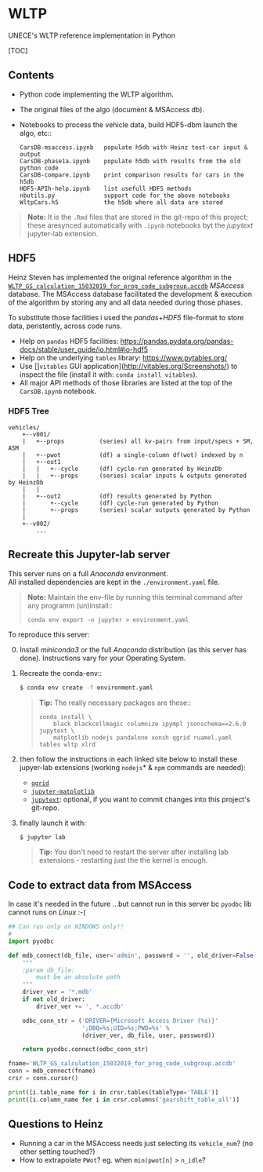 # WLTP
UNECE's WLTP reference implementation in Python

[TOC]

## Contents
- Python code implementing the WLTP algorithm.
- The original files of the algo (document & MSAccess db).
- Notebooks to process the vehicle data, build HDF5-dbm launch the algo, etc::

      CarsDB-msaccess.ipynb   populate h5db with Heinz test-car input & output 
      CarsDB-phase1a.ipynb    populate h5db with results from the old python code
      CarsDB-compare.ipynb    print comparison results for cars in the h5db
      HDF5-APIh-help.ipynb    list usefull HDF5 methods
      nbutils.py              support code for the above notebooks
      WltpCars.h5             the h5db where all data are stored
      
> **Note:**
> It is the `.Rmd` files that are stored in the git-repo of this project;
> these aresynced  automatically with `.ipynb` notebooks byt the *jupytext*
> jupyter-lab extension.


## HDF5
Heinz Steven has implemented the original reference algorithm in the [`WLTP_GS_calculation_15032019_for_prog_code_subgroup.accdb`](./WLTP_GS_calculation_15032019_for_prog_code_subgroup.accdb) *MSAccess* database.
The MSAccess database facilitated the development & execution of the algorithm 
by storing any and all data needed during those phases.

To substitute those facilities i used the *pandas*+*HDF5* file-format to store data, 
peristently, across code runs.

- Help on `pandas` HDF5 facilities: https://pandas.pydata.org/pandas-docs/stable/user_guide/io.html#io-hdf5
- Help on the underlying `tables` library: https://www.pytables.org/
- Use []`vitables` GUI application](http://vitables.org/Screenshots/)
  to inspect the file (install it with: `conda install vitables`). 
- All major API methods of those libraries are listed  at the top 
  of the `CarsDB.ipynb` notebook.

### HDF5 Tree
```
vehicles/
    +--v001/
    |   +--props          (series) all kv-pairs from input/specs + SM, ASM
    |   +--pwot           (df) a single-column df(wot) indexed by n
    |   +--out1
    |   |   +--cycle      (df) cycle-run generated by HeinzDb
    |   |   +--props      (series) scalar inputs & outputs generated by HeinzDb
    |   |
    |   +--out2           (df) results generated by Python
    |       +--cycle      (df) cycle-run generated by Python 
    |       +--props      (series) scalar outputs generated by Python
    |
    +--v002/
        ...
```

## Recreate this Jupyter-lab server
This server runs on a full *Anaconda* environment.  
All installed dependencies are kept in the `./environment.yaml` file.

> **Note:**
> Maintain the env-file by running this terminal command after any programm (un)install::
>     
>     conda env export -n jupyter > environment.yaml 

To reproduce this server:

0. Install *miniconda3* or the full *Anaconda* distribution (as this server has done).
   Instructions vary for your Operating System.
   
1. Recreate the conda-env::

   ```bash
   $ conda env create -f environment.yaml
   ```

   > **Tip:**
   > The really necessary packages are these::
   > 
   >     conda install \
   >         black blackcellmagic columnize ipympl jsonschema==2.6.0 jupytext \
   >         matplotlib nodejs pandalone xonsh qgrid ruamel.yaml tables wltp xlrd

2. then follow the instructions in each linked site below to install 
   these jupyer-lab extensions (working `nodejs`* & `npm` commands are needed):

   - [`qgrid`](https://github.com/quantopian/qgrid#installation)
   - [`jupyter-matplotlib`](https://github.com/matplotlib/jupyter-matplotlib)
   - [`jupytext`](https://github.com/mwouts/jupytext): optional, if you want 
     to commit changes into this project's git-repo.

3. finally launch it with:
  
   ```bash
   $ jupyter lab
   ```

   > **Tip:**
   > You don't need to restart the server after installing lab extensions - restarting 
   > just the the kernel is enough.


## Code to extract data from MSAccess

In case it's needed in the future
...but cannot run in this server bc `pyodbc` lib cannot runs on *Linux* :-( 

```python
## Can run only on WINDOWS only!!
#
import pyodbc

def mdb_connect(db_file, user='admin', password = '', old_driver=False):
    """
    :param db_file:
        must be an absolute path
    """
    driver_ver = '*.mdb'
    if not old_driver:
        driver_ver += ', *.accdb'

    odbc_conn_str = ('DRIVER={Microsoft Access Driver (%s)}'
                     ';DBQ=%s;UID=%s;PWD=%s' %
                     (driver_ver, db_file, user, password))

    return pyodbc.connect(odbc_conn_str)

fname='WLTP_GS_calculation_15032019_for_prog_code_subgroup.accdb'
conn = mdb_connect(fname)
crsr = conn.cursor()

print([i.table_name for i in crsr.tables(tableType='TABLE')]
print([i.column_name for i in crsr.columns('gearshift_table_all')]
```

## Questions to Heinz
- Running a car in the MSAccess needs just selecting its `vehicle_num`?
  (no other setting touched?)
- How to extrapolate `PWot`?  eg. when `min(pwot[n]` > `n_idle`?
